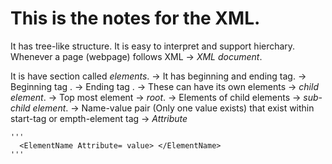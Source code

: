 # This is the notes for the XML.
It has tree-like structure.
It is easy to interpret and support hierchary.
Whenever a page (webpage) follows XML -> *XML document*.

It is have section called *elements*.
-> It has beginning and ending tag.
  -> Beginning tag <ElemeName>.
  -> Ending tag </ELementName>.
  -> These can have its own elements -> *child element*.
  -> Top most element -> *root*.
  -> Elements of child elements -> *sub-child element*.
  -> Name-value pair (Only one value exists) that exist within start-tag or empth-element tag -> *Attribute*
   
    '''
      <ElementName Attribute= value> </ElementName>
    '''
